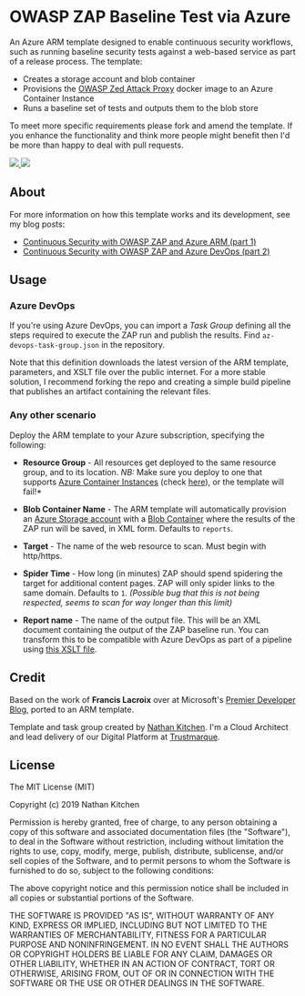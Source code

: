 # OWASP ZAP Baseline Test via Azure
An Azure ARM template designed to enable continuous security workflows, such as running baseline security tests against a web-based service as part of a release process. The template:

   * Creates a storage account and blob container
   * Provisions the [OWASP Zed Attack Proxy](https://www.owasp.org/index.php/OWASP_Zed_Attack_Proxy_Project) docker image to an Azure Container Instance
   * Runs a baseline set of tests and outputs them to the blob store

To meet more specific requirements please fork and amend the template. If you enhance the functionality and think more people might benefit then I'd be more than happy to deal with pull requests.

<a href="https://portal.azure.com/#create/Microsoft.Template/uri/https%3A%2F%2Fraw.githubusercontent.com%2Fnathankitchen%2Fowasp-azure-arm%2Fmaster%2Fazuredeploy.json" target="_blank">
    <img src="https://azuredeploy.net/deploybutton.png"/>
</a>
<a href="http://armviz.io/#/?load=https%3A%2F%2Fraw.githubusercontent.com%2Fnathankitchen%2Fowasp-azure-arm%2Fmaster%2Fazuredeploy.json" target="_blank">
    <img src="http://armviz.io/visualizebutton.png"/>
</a>

## About
For more information on how this template works and its development, see my blog posts:

   * [Continuous Security with OWASP ZAP and Azure ARM (part 1)](https://www.nathankitchen.com/owasp-zap-baseline-test-in-azure-devops/)
   * [Continuous Security with OWASP ZAP and Azure DevOps (part 2)](https://www.nathankitchen.com/owasp-zap-baseline-test-in-azure-devops-2/)

## Usage
### Azure DevOps
If you're using Azure DevOps, you can import a *Task Group* defining all the steps required to execute the ZAP run and publish the results. Find `az-devops-task-group.json` in the repository.

Note that this definition downloads the latest version of the ARM template, parameters, and XSLT file over the public internet. For a more stable solution, I recommend forking the repo and creating a simple build pipeline that publishes an artifact containing the relevant files.

### Any other scenario
Deploy the ARM template to your Azure subscription, specifying the following:

   * **Resource Group** - All resources get deployed to the same resource group, and to its location. *NB:* Make sure you deploy to one that supports [Azure Container Instances](https://azure.microsoft.com/en-gb/services/container-instances/) (check [here](https://azure.microsoft.com/en-us/global-infrastructure/services/?products=container-instances)), or the template will fail!*

   * **Blob Container Name** - The ARM template will automatically provision an [Azure Storage account](https://azure.microsoft.com/en-gb/services/storage/) with a [Blob Container](https://docs.microsoft.com/en-us/azure/storage/blobs/storage-blobs-introduction) where the results of the ZAP run will be saved, in XML form. Defaults to `reports`.

   * **Target** - The name of the web resource to scan. Must begin with http/https.

   * **Spider Time** - How long (in minutes) ZAP should spend spidering the target for additional content pages. ZAP will only spider links to the same domain. Defaults to `1`. *(Possible bug that this is not being respected, seems to scan for way longer than this limit)*

   * **Report name** - The name of the output file. This will be an XML document containing the output of the ZAP baseline run. You can transform this to be compatible with Azure DevOps as part of a pipeline using [this XSLT file](https://dev.azure.com/francislacroix/_git/CodeShare?path=%2FOWASPBlog%2FOWASPToNUnit3.xslt&version=GBmaster).

## Credit
Based on the work of **Francis Lacroix** over at Microsoft's [Premier Developer Blog](https://devblogs.microsoft.com/premier-developer/azure-devops-pipelines-leveraging-owasp-zap-in-the-release-pipeline/), ported to an ARM template.

Template and task group created by [Nathan Kitchen](https://www.twitter.com/nathankitchen). I'm a Cloud Architect and lead delivery of our Digital Platform at [Trustmarque](https://www.trustmarque.com/).

## License
The MIT License (MIT)

Copyright (c) 2019 Nathan Kitchen

Permission is hereby granted, free of charge, to any person obtaining a copy of this software and associated documentation files (the "Software"), to deal in the Software without restriction, including without limitation the rights to use, copy, modify, merge, publish, distribute, sublicense, and/or sell copies of the Software, and to permit persons to whom the Software is furnished to do so, subject to the following conditions:

The above copyright notice and this permission notice shall be included in all copies or substantial portions of the Software.

THE SOFTWARE IS PROVIDED "AS IS", WITHOUT WARRANTY OF ANY KIND, EXPRESS OR IMPLIED, INCLUDING BUT NOT LIMITED TO THE WARRANTIES OF MERCHANTABILITY, FITNESS FOR A PARTICULAR PURPOSE AND NONINFRINGEMENT. IN NO EVENT SHALL THE AUTHORS OR COPYRIGHT HOLDERS BE LIABLE FOR ANY CLAIM, DAMAGES OR OTHER LIABILITY, WHETHER IN AN ACTION OF CONTRACT, TORT OR OTHERWISE, ARISING FROM, OUT OF OR IN CONNECTION WITH THE SOFTWARE OR THE USE OR OTHER DEALINGS IN THE SOFTWARE.
